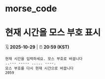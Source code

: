 # morse_code
# 현재 시간을 모스 부호 표시
<!-- MORSE_TIME_START -->
🗓️ **2025-10-29** | ⏰ **20:59 (KST)**

```
현재 시간을 입력하세요. 모스 부호로 바꿉니다
..--- ----- ..... ----.
모스 부호를 다시 현재 시간으로 바꿉니다
2059
```
<!-- MORSE_TIME_END -->
